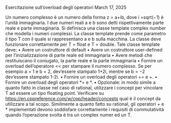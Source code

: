 Esercitazione sull’overload degli operatori
March 17, 2025

Un numero complesso è un numero della forma z = a+ib, dove i =sqrt(−1)
è l’unità immaginaria. I due numeri reali a e b sono detti rispettivamente
parte reale e parte immaginaria.
Si definisca una classe template complex number che modella i numeri
complessi. La classe template prende come parametro il tipo T con il quale si
rappresentano a e b sulla macchina. La classe deve funzionare correttamente
per T = float e T = double.
Tale classe template deve:
• Avere un costruttore di default
• Avere un costruttore user-defined per l’inizializzazione di parte reale
ed immaginaria
• Avere metodi che restituiscano il coniugato, la parte reale e la parte immaginaria
• Fornire un overload dell’operatore << per stampare il numero complesso. Se per esempio a = 1 e b = 2, dev’essere stampato 1+2i, mentre
se b = −2 dev’essere stampato 1-2i.
• Fornire un overload degli operatori += e +.
• Fornire un overload degli operatori *= e *.
• Opzionale: in modo simile a quanto fatto in classe nel caso di rational,
utilizzare i concept per vincolare T ad essere un tipo floating point.
Verificare su https://en.cppreference.com/w/cpp/header/concepts
qual è il concept da utilizzare a tal scopo.
Similmente a quanto fatto su rational, gli operatori + e * implementati devono soddisfare correttamente i requisiti di commutatività quando
l’operazione svolta è tra un complex numer<T> ed un T.

